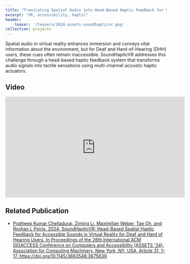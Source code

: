 ```yaml
---
title: "Translating Spatial Audio into Head-Based Haptic Feedback for Virtual Reality"
excerpt: "VR, accessibility, haptic"
header:
    teaser: '/teasers/2024-assets-soundhapticvr.png'
collection: projects
---
```


Spatial audio in virtual reality enhances immersion and conveys vital information about the environment, but for Deaf and Hard-of-Hearing (DHH) users, these cues often remain inaccessible. SoundHapticVR addresses this challenge through a head-based haptic feedback system that transforms audio signals into tactile sensations using multi-channel acoustic haptic actuators.

## Video

<iframe width="560" height="315" src="https://www.youtube.com/embed/6WXaSGGomZI?si=KrMdwcKE7gcAyVgk" title="YouTube video player" frameborder="0" allow="accelerometer; autoplay; clipboard-write; encrypted-media; gyroscope; picture-in-picture; web-share" referrerpolicy="strict-origin-when-cross-origin" allowfullscreen></iframe>

## Related Publication

- <a href="https://dl.acm.org/doi/10.1145/3663548.3675639" target="_blank" rel="noopener noreferrer">Pratheep Kumar Chelladurai, Ziming Li, Maximilian Weber, Tae Oh, and Roshan L Peiris. 2024. SoundHapticVR: Head-Based Spatial Haptic Feedback for Accessible Sounds in Virtual Reality for Deaf and Hard of Hearing Users. In Proceedings of the 26th International ACM SIGACCESS Conference on Computers and Accessibility (ASSETS '24). Association for Computing Machinery, New York, NY, USA, Article 31, 1–17. https://doi.org/10.1145/3663548.3675639</a>

